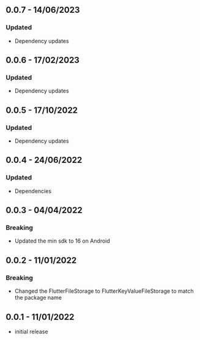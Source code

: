 ## 0.0.7 - 14/06/2023
### Updated
* Dependency updates

## 0.0.6 - 17/02/2023
### Updated
* Dependency updates

## 0.0.5 - 17/10/2022
### Updated
* Dependency updates

## 0.0.4 - 24/06/2022
### Updated
* Dependencies

## 0.0.3 - 04/04/2022
### Breaking
* Updated the min sdk to 16 on Android

## 0.0.2 - 11/01/2022
### Breaking
* Changed the FlutterFileStorage to FlutterKeyValueFileStorage to match the package name

## 0.0.1 - 11/01/2022
* initial release